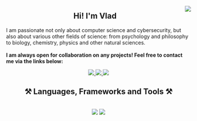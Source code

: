 <img align="right" src="https://api.visitorbadge.io/api/visitors?path=github.com%2FVladP812%2FVladP812&label=Visitors&labelColor=%23ba68c8&countColor=%23555555&style=flat"></img>

<h2 align="center">Hi! I'm Vlad</h2>
<section>
  <p>
    I am passionate not only about computer science and cybersecurity, but also about various other fields of science: from psychology and philosophy to biology, chemistry, physics and other natural sciences.
    <br> <br>
    <strong>I am always open for collaboration on any projects! Feel free to contact me via the links below:</strong>
    
  </p>
</section>

<div align="center"> 
  <a href="mailto:ponomarev.bsns@gmail.com">
    <img src="https://img.shields.io/badge/Gmail-480963?style=for-the-badge&logo=gmail&logoColor=white" />
  </a>
  <a href="https://www.linkedin.com/in/vladponomarev1337/" target="_blank">
    <img src="https://img.shields.io/badge/LinkedIn-480963?style=for-the-badge&logo=linkedin&logoColor=white" target="_blank" />
  </a>
  <a href="https://t.me/atauavawh" target="_blank">
     <img src="https://img.shields.io/badge/Telegram-480963?style=for-the-badge&logo=telegram&logoColor=white" target="_blank" /> <!-- sqlite, safari, google-chrome are other good icon options -->
  </a>
</div>


<h2 align="center">⚒️ Languages, Frameworks and Tools ⚒️</h2>
<br/>
<div align="center">
    <img src="https://skillicons.dev/icons?i=c,cpp,rust,java,go,bash,python,linux,html,css,react,js" />
    <img src="https://skillicons.dev/icons?i=qt,flask,github,git,mongodb,mysql,sqlite,redis" /><br>
</div>
